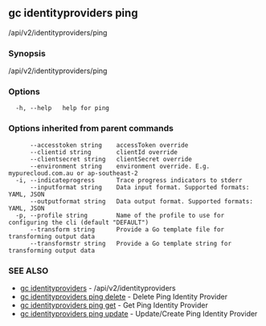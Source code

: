 ## gc identityproviders ping

/api/v2/identityproviders/ping

### Synopsis

/api/v2/identityproviders/ping

### Options

```
  -h, --help   help for ping
```

### Options inherited from parent commands

```
      --accesstoken string    accessToken override
      --clientid string       clientId override
      --clientsecret string   clientSecret override
      --environment string    environment override. E.g. mypurecloud.com.au or ap-southeast-2
  -i, --indicateprogress      Trace progress indicators to stderr
      --inputformat string    Data input format. Supported formats: YAML, JSON
      --outputformat string   Data output format. Supported formats: YAML, JSON
  -p, --profile string        Name of the profile to use for configuring the cli (default "DEFAULT")
      --transform string      Provide a Go template file for transforming output data
      --transformstr string   Provide a Go template string for transforming output data
```

### SEE ALSO

* [gc identityproviders](gc_identityproviders.html)	 - /api/v2/identityproviders
* [gc identityproviders ping delete](gc_identityproviders_ping_delete.html)	 - Delete Ping Identity Provider
* [gc identityproviders ping get](gc_identityproviders_ping_get.html)	 - Get Ping Identity Provider
* [gc identityproviders ping update](gc_identityproviders_ping_update.html)	 - Update/Create Ping Identity Provider


